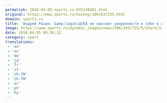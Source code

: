 ```yaml
---
permalink: 2018-04-05-sports.ru-835148481.html
original: https://www.sports.ru/hockey/1061937255.html
domain: sports.ru
title: 'Андрей Разин: &amp;laquo;ЦСКА не хватает уверенности в себе в играх со СКА&amp;raquo;'
image: https://www.sports.ru/dynamic_images/news/106/193/725/5/share/3223be.png
date: 2018-04-05 09:36:13
category: sport
translations: 
 - 'en'
 - 'es'
 - 'de'
 - 'ja'
 - 'fr'
 - 'it'
 - 'zh-CN'
 - 'zh-TW'
 - 'ar'
 - 'pt'
 - 'hy'
---
```


